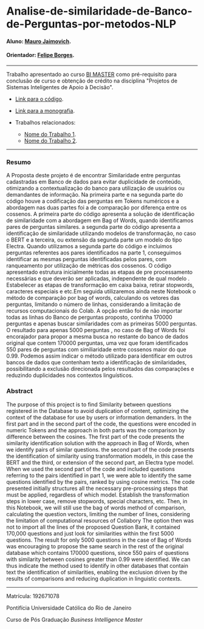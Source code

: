 <!-- antes de enviar a versão final, solicitamos que todos os comentários, colocados para orientação ao aluno, sejam removidos do arquivo -->

# Analise-de-similaridade-de-Banco-de-Perguntas-por-metodos-NLP

#### Aluno: [Mauro Jaimovich](https://github.com/link_do_github).
#### Orientador: [Felipe Borges](https://github.com/link_do_github).

---

Trabalho apresentado ao curso [BI MASTER](https://ica.puc-rio.ai/bi-master) como pré-requisito para conclusão de curso e obtenção de crédito na disciplina "Projetos de Sistemas Inteligentes de Apoio à Decisão".

- [Link para o código](https://github.com/link_do_repositorio/nome_do_arquivo_de_codigo). <!-- caso não aplicável, remover esta linha -->

- [Link para a monografia](https://link_da_monografia.com). <!-- caso não aplicável, remover esta linha -->

- Trabalhos relacionados: <!-- caso não aplicável, remover estas linhas -->
    - [Nome do Trabalho 1](https://link_do_trabalho.com).
    - [Nome do Trabalho 2](https://link_do_trabalho.com).

---

### Resumo

<!-- trocar o texto abaixo pelo resumo do trabalho, em português -->

A Proposta deste projeto é de encontrar Similaridade entre perguntas cadastradas em Banco de dados para evitar duplicidade de conteúdo, otimizando a contextualização do banco para utilização de usuários ou demandantes de informação.
Na primeira parte e na segunda parte do código houve a codificação das perguntas em Tokens numéricos e a abordagem nas duas partes foi a de comparação
por diferença entre os cossenos.
A primeira parte do código apresenta a solução de identificação de similaridade com a abordagem em Bag of Words, quando identificamos pares de perguntas
similares.
a segunda parte do código apresenta a identificação de similaridade utilizando modelos de transformação, no caso o BERT e a terceira, ou extensão da segunda
parte um modelo do tipo Electra.
Quando utilizamos a segunda parte do código e incluimos perguntas referentes aos pares identificados na parte 1, conseguimos identificar as mesmas perguntas
identificadas pelos pares, com ranqueamento por utilização de métricas dos cossenos.
O código apresentado estrutura inicialmente todas as etapas de pre processamento necessárias e que deverão ser aplicadas, independente de qual modelo . Estabelecer as etapas de transformação em caixa baixa, retirar stopwords, caracteres especiais e etc.Em seguida utilizaremos ainda neste Notebook o método de comparação por bag of words, calculando os vetores das perguntas, limitando o número de linhas, considerando a limitação de recursos computacionais do Colab. A opção então foi de não importar todas as linhas do Banco de perguntas proposto, continha 170000 perguntas e apenas buscar similaridades com as primeiras 5000 perguntas. 
O resultado para apenas 5000 perguntas , no caso de Bag of Words foi encorajador para propor a mesma busca no restante do banco de dados original que contem
170000 perguntas, uma vez que foram identificados 550 pares de perguntas com similiaridade entre cossenos maior do que 0.99.
Podemos assim indicar o método utilizado para identificar em outros bancos de dados que contenham texto a identificação de similaridades, possibilitando a exclusão direcionada pelos resultados das comparações e reduzindo duplicidades nos contextos linguísticos.



### Abstract <!-- Opcional! Caso não aplicável, remover esta seção -->

The purpose of this project is to find Similarity between questions registered in the Database to avoid duplication of content, optimizing the context of the database for use by users or information demanders. In the first part and in the second part of the code, the questions were encoded in numeric Tokens and the approach in both parts was the comparison by difference between the cosines. The first part of the code presents the similarity identification solution with the approach in Bag of Words, when we identify pairs of similar questions. the second part of the code presents the identification of similarity using transformation models, in this case the BERT and the third, or extension of the second part, an Electra type model. When we used the second part of the code and included questions referring to the pairs identified in part 1, we were able to identify the same questions identified by the pairs, ranked by using cosine metrics. The code presented initially structures all the necessary pre-processing steps that must be applied, regardless of which model. Establish the transformation steps in lower case, remove stopwords, special characters, etc. Then, in this Notebook, we will still use the bag of words method of comparison, calculating the question vectors, limiting the number of lines, considering the limitation of computational resources of Collabory The option then was not to import all the lines of the proposed Question Bank, it contained 170,000 questions and just look for similarities within the first 5000 questions. The result for only 5000 questions in the case of Bag of Words was encouraging to propose the same search in the rest of the original database which contains 170000 questions, since 550 pairs of questions with similarity between cosines greater than 0.99 were identified. We can thus indicate the method used to identify in other databases that contain text the identification of similarities, enabling the exclusion driven by the results of comparisons and reducing duplication in linguistic contexts.



---

Matrícula: 192671078

Pontifícia Universidade Católica do Rio de Janeiro

Curso de Pós Graduação *Business Intelligence Master*





